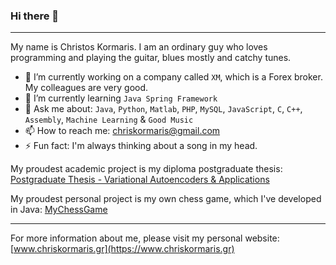 ### Hi there 👋

<!--
**Iptamenos/Iptamenos** is a ✨ _special_ ✨ repository because its `README.md` (this file) appears on your GitHub profile.

Here are some ideas to get you started:

- 🔭 I’m currently working on ...
- 🌱 I’m currently learning ...
- 👯 I’m looking to collaborate on ...
- 🤔 I’m looking for help with ...
- 💬 Ask me about ...
- 📫 How to reach me: ...
- 😄 Pronouns: ...
- ⚡ Fun fact: ...
-->

---

My name is Christos Kormaris. I am an ordinary guy who loves programming and playing the guitar, blues mostly and catchy tunes. 
- 🔭 I’m currently working on a company called `XM`, which is a Forex broker. My colleagues are very good.
- 🌱 I’m currently learning `Java Spring Framework`
- 💬 Ask me about: `Java`, `Python`, `Matlab`, `PHP`, `MySQL`, `JavaScript`, `C`, `C++`, `Assembly`, `Machine Learning` & `Good Music`
- 📫 How to reach me: [chriskormaris@gmail.com](mailto:chriskormaris@gmail.com)
- ⚡ Fun fact: I'm always thinking about a song in my head.

My proudest academic project is my diploma postgraduate thesis: [Postgraduate Thesis - Variational Autoencoders & Applications](https://www.researchgate.net/publication/337000568_Postgraduate_Thesis_-_Variational_Autoencoders_Applications)

My proudest personal project is my own chess game, which I've developed in Java: [MyChessGame](https://www.youtube.com/watch?v=Uo5cH2rW5So)

---

For more information about me, please visit my personal website: [www.chriskormaris.gr](https://www.chriskormaris.gr)
